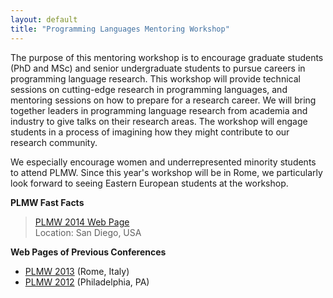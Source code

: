 ```yaml
---
layout: default
title: "Programming Languages Mentoring Workshop"
---
```

The purpose of this mentoring workshop is to encourage graduate students (PhD and MSc) and senior undergraduate students to pursue careers in programming language research. This workshop will provide technical sessions on cutting-edge research in programming languages, and mentoring sessions on how to prepare for a research career. We will bring together leaders in programming language research from academia and industry to give talks on their research areas. The workshop will engage students in a process of imagining how they might contribute to our research community.

We especially encourage women and underrepresented minority students to attend PLMW. Since this year's workshop will be in Rome, we particularly look forward to seeing Eastern European students at the workshop.

**PLMW Fast Facts**

> [PLMW 2014 Web Page](http://plmw2014.inria.fr/)  
> Location: San Diego, USA  


**Web Pages of Previous Conferences**  

- [PLMW 2013](http://www.doc.ic.ac.uk/~gds/PLMW/) (Rome, Italy)  
- [PLMW 2012](http://www.seas.upenn.edu/~sweirich/plmw12/) (Philadelphia, PA)  
